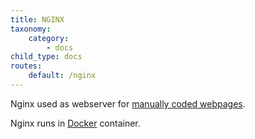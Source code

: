```yaml
---
title: NGINX
taxonomy:
    category:
        - docs
child_type: docs
routes:
    default: /nginx
---
```


Nginx used as webserver for [manually coded webpages](/manual-webpages).

Nginx runs in [Docker](/docker) container.